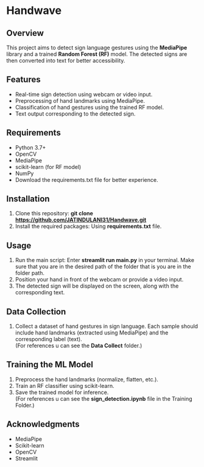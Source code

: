 <h1><b>Handwave</b></h1>

<h2><b>Overview</b></h2>
This project aims to detect sign language gestures using the <b>MediaPipe</b> library and a trained <b>Random Forest (RF)</b> model. The detected signs are then converted into text for better accessibility.

## Features
- Real-time sign detection using webcam or video input.
- Preprocessing of hand landmarks using MediaPipe.
- Classification of hand gestures using the trained RF model.
- Text output corresponding to the detected sign.

## Requirements
- Python 3.7+
- OpenCV
- MediaPipe
- scikit-learn (for RF model)
- NumPy
- Download the requirements.txt file for better experience.

## Installation
1. Clone this repository: <b>git clone https://github.com/JATINDULANI31/Handwave.git</b>
2. Install the required packages: Using <b>requirements.txt</b> file.

## Usage
1. Run the main script: Enter <b>streamlit run main.py</b> in your terminal. Make sure that you are in the desired path of the folder that is you are in the folder path.
2. Position your hand in front of the webcam or provide a video input.
3. The detected sign will be displayed on the screen, along with the corresponding text.

## Data Collection 
1. Collect a dataset of hand gestures in sign language. Each sample should include hand landmarks (extracted using MediaPipe) and the corresponding label (text).<br>
(For references u can see the <b>Data Collect</b> folder.)

## Training the ML Model
1. Preprocess the hand landmarks (normalize, flatten, etc.).
2. Train an RF classifier using scikit-learn.
3. Save the trained model for inference.<br>
(For references u can see the <b>sign_detection.ipynb</b> file in the Training Folder.)

## Acknowledgments
- MediaPipe
- Scikit-learn
- OpenCV
- Streamlit


